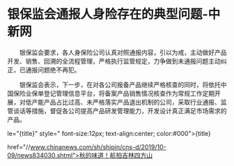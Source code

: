 # 银保监会通报人身险存在的典型问题-中新网

　　银保监会要求，各人身保险公司认真对照通报内容，引以为戒，主动做好产品开发、销售、回溯的全流程管理，严格执行监管规定，力争做到未通报问题主动纠正，已通报问题绝不再犯。

　　银保监会表示，下一步，在对各公司报备产品继续严格核查的同时，将依托中国保险业保单登记管理信息平台，将备案产品销售情况核查作为常规工作定期开展，对低产能产品占比过高、未严格落实产品退出机制的公司，采取行业通报、监管谈话等措施，督促各公司提高产品研发管理能力，开发设计真正满足市场需求的产品。

le="{title}" style=" font-size:12px; text-align:center; color:#000">{title}

href="//www.chinanews.com/sh/shipin/cns-d/2019/10-09/news834030.shtml">秋的味道！航拍吉林四方山
